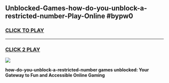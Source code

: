 
## Unblocked-Games-how-do-you-unblock-a-restricted-number-Play-Online #bypw0
<h3>
<a href="https://news.freeplayer.one?title=how-do-you-unblock-a-restricted-number&ref=3">CLICK TO PLAY</a></h3>
<hr>

<h3>
<a href="https://news.freeplayer.one?title=how-do-you-unblock-a-restricted-number&ref=3">CLICK 2 PLAY</a>
  
</h3>

<a href="https://news.freeplayer.one?title=how-do-you-unblock-a-restricted-number&ref=3"><img src="https://clearcache.store/games.png"></a>


**how-do-you-unblock-a-restricted-number games unblocked: Your Gateway to Fun and Accessible Online Gaming**
